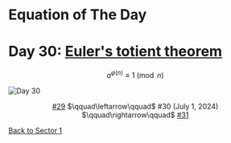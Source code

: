 # Equation of The Day

# Day 30: [Euler's totient theorem](https://en.wikipedia.org/wiki/Euler%27s_theorem)

$$a^{\varphi(n)}\equiv1\pmod n$$

<picture><img alt="Day 30" src="0030.png"></picture>

<center><a href="0029.html">#29</a> $\qquad\leftarrow\qquad$ #30 (July 1, 2024) $\qquad\rightarrow\qquad$ <a href="0031.html">#31</a></center>

[Back to Sector 1](../0-63.md)